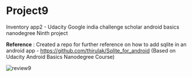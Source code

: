 # Project9
Inventory app2 - Udacity Google india challenge scholar android basics nanodegree Ninth project

**Reference** : Created a repo for further reference on how to add sqlite in an android app - 
https://github.com/thirulak/Sqlite_for_android (Based on Udacity Android Basics Nanodegree Course)

![review9](https://user-images.githubusercontent.com/36688218/46929578-e9550800-d05d-11e8-874f-a04769720596.png)


